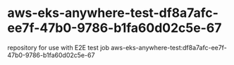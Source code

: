 # aws-eks-anywhere-test-df8a7afc-ee7f-47b0-9786-b1fa60d02c5e-67
repository for use with E2E test job aws-eks-anywhere-test:df8a7afc-ee7f-47b0-9786-b1fa60d02c5e-67
